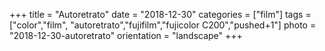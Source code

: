 +++
title = "Autoretrato"
date = "2018-12-30"
categories = ["film"]
tags = ["color","film", "autoretrato","fujifilm","fujicolor C200","pushed+1"]
photo = "2018-12-30-autoretrato"
orientation = "landscape"
+++
